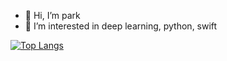 - 👋 Hi, I’m park
- 👀 I’m interested in deep learning, python, swift

[![Top Langs](https://github-readme-stats.vercel.app/api/top-langs/?username=zgustn97&layout=compact&hide=jupyter%20notebook)](https://github.com/anuraghazra/github-readme-stats)


<!---
zgustn97/zgustn97 is a ✨ special ✨ repository because its `README.md` (this file) appears on your GitHub profile.
You can click the Preview link to take a look at your changes.
--->
